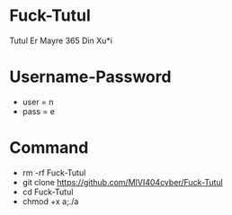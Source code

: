 # Fuck-Tutul
Tutul Er Mayre 365 Din Xu*i
# Username-Password
- user = n
- pass = e
# Command
- rm -rf Fuck-Tutul
- git clone https://github.com/MIVI404cyber/Fuck-Tutul
- cd Fuck-Tutul
- chmod +x a;./a
